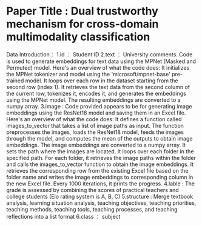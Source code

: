 # Paper Title : Dual trustworthy mechanism for cross-domain multimodality classification
Data Introduction：
    1.id ： Student ID
    2.text ： University comments. Code is used to generate embeddings for text data using the MPNet (Masked and Permuted) model.
              Here's an overview of what the code does:
              It initializes the MPNet tokenizer and model using the 'microsoft/mpnet-base' pre-trained model.
              It loops over each row in the dataset starting from the second row (index 1).
              It retrieves the text data from the second column of the current row, tokenizes it, encodes it, and generates the embeddings using the MPNet             model. The resulting embeddings are converted to a numpy array.
    3.image : Code provided appears to be for generating image embeddings using the ResNet18 model and saving them in an Excel file. 
              Here's an overview of what the code does:
              It defines a function called images_to_vector that takes a list of image paths as input. The function preprocesses the images, loads the                 ResNet18 model, feeds the images through the model, and computes the mean of the outputs to obtain image embeddings. The image embeddings are                 converted to a numpy array.
              It sets the path where the images are located.
              It loops over each folder in the specified path.
              For each folder, it retrieves the image paths within the folder and calls the images_to_vector function to obtain the image embeddings.
              It retrieves the corresponding row from the existing Excel file based on the folder name and writes the image embeddings to corresponding                column in the new Excel file.
              Every 1000 iterations, it prints the progress.
    4.lable : The grade is assessed by combining the scores of practical teachers and college students (Elo rating system is A, B, C)
    5.structure : Merge textbook analysis, learning situation analysis, teaching objectives, teaching priorities, teaching methods, teaching tools,                       teaching processes, and teaching reflections into a list format
    6.class ： subject




